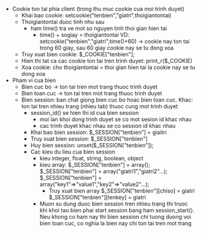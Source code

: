 - Cookie ton tai phia client (trong thu muc cookie cua moi trinh duyet)
	- Khai bao cookie: setcookie("tenbien","giatri",thoigiantontai)
	- Thoigiantontai duoc tinh nhu sau
		- ham time() tra ve mot so nguyen tinh thoi gian hien tai
			- time() + sogiay = thoigiantontai
		VD: setcookie("tenbien","giatri",time()+60) -> cookie nay ton tai trong 60 giay, sau 60 giay cookie nay se tu dong xoa
	- Truy xuat bien cookie: $_COOKIE["tenbien"];
	- Hien thi tat ca cac cookie ton tai tren trinh duyet:
		print_r($_COOKIE)
	- Xoa cookie: cho thoigiantontai = thoi gian hien tai la cookie nay se tu dong xoa
- Pham vi cua bien
	- Bien cuc bo -> ton tai tren mot trang thuoc trinh duyet
	- Bien toan cuc	-> ton tai tren mot trang thuoc trinh duyet
	- Bien session: ban chat giong bien cuc bo hoac bien toan cuc. Khac: ton tai tren nhieu trang (nhieu tab) thuoc cung mot trinh duyet
		- session_id() se hien thi id cua bien session
			- moi lan khoi dong trinh duyet se co mot sesion id khac nhau
			- cac trinh duyet khac nhau se co session id khac nhau
		- Khai bao bien session: $_SESSION["tenbien"] = giaitri
		- Truy xuat bien session: $_SESSION["tenbien"]
		- Huy bien session: unset($_SESSION["tenbien"]);
		- Cac kieu du lieu cua bien session
			- kieu integer, float, string, boolean, object
			- kieu array: 
				$_SESSION["tenbien"] = array();
				$_SESSION["tenbien"] = array("giatri1","giatri2"...);
				$_SESSION["tenbien"] = array("key1"=>"value1","key2"=>"value2"...);
				- Truy xuat bien array
					$_SESSION["tenbien"][chiso] = giatri
					$_SESSION["tenbien"][tenkey] = giatri
			- Muon su dung duoc bien session tren nhieu trang thi truoc khi khoi tao bien phai start session bang ham session_start(). Neu khong co ham nay thi bien session chi tuong duong voi bien toan cuc, co nghia la bien nay chi ton tai tren mot trang
